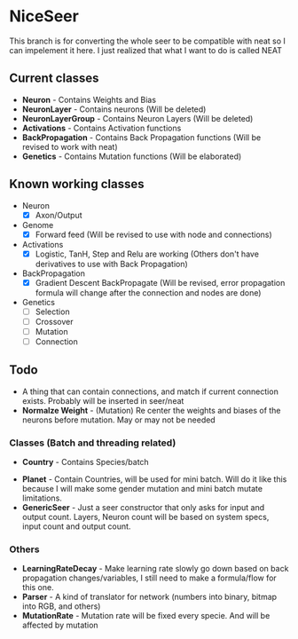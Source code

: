 # NiceSeer
This branch is for converting the whole seer to be compatible with neat so I can impelement it here.
I just realized that what I want to do is called NEAT

## Current classes
  * **Neuron** - Contains Weights and Bias
  * **NeuronLayer** - Contains neurons (Will be deleted)
  * **NeuronLayerGroup** - Contains Neuron Layers (Will be deleted)
  * **Activations** - Contains Activation functions
  * **BackPropagation** - Contains Back Propagation functions (Will be revised to work with neat)
  * **Genetics** - Contains Mutation functions (Will be elaborated)
## Known working classes
  * Neuron
    - [x] Axon/Output
  * Genome
    - [x] Forward feed (Will be revised to use with node and connections)
  * Activations
    - [x] Logistic, TanH, Step and Relu are working (Others don't have derivatives to use with Back Propagation)
  * BackPropagation
    - [x] Gradient Descent BackPropagate (Will be revised, error propagation formula will change after the connection and nodes are done)
  * Genetics
    - [ ] Selection
    - [ ] Crossover
    - [ ] Mutation
	- [ ] Connection
## Todo
  * A thing that can contain connections, and match if current connection exists. Probably will be inserted in seer/neat 
  * **Normalze Weight** - (Mutation) Re center the weights and biases of the neurons before mutation. May or may not be needed
### Classes (Batch and threading related)
  - **Country** - Contains Species/batch
  * **Planet** - Contain Countries, will be used for mini batch. Will do it like this because I will make some gender mutation and mini batch mutate limitations.
  * **GenericSeer** - Just a seer constructor that only asks for input and output count. Layers, Neuron count will be based on system specs, input count and output count.
### Others
  * **LearningRateDecay** - Make learning rate slowly go down based on back propagation changes/variables, I still need to make a formula/flow for this one.
  * **Parser** - A kind of translator for network (numbers into binary, bitmap into RGB, and others)
  * **MutationRate** - Mutation rate will be fixed every specie. And will be affected by mutation
